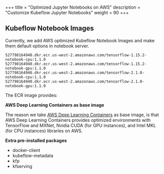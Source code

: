 +++
title = "Optimized Jupyter Notebooks on AWS"
description = "Customize Kubeflow Jupyter Notebooks"
weight = 90
+++

## Kubeflow Notebook Images

Currently, we add AWS optimized Kubeflow Notebook Images and make them default options in notebook server.

```
527798164940.dkr.ecr.us-west-2.amazonaws.com/tensorflow-1.15.2-notebook-cpu:1.1.0
527798164940.dkr.ecr.us-west-2.amazonaws.com/tensorflow-1.15.2-notebook-gpu:1.1.0
527798164940.dkr.ecr.us-west-2.amazonaws.com/tensorflow-2.1.0-notebook-cpu:1.1.0
527798164940.dkr.ecr.us-west-2.amazonaws.com/tensorflow-2.1.0-notebook-gpu:1.1.0
```

The ECR image provides:
 
**AWS Deep Learning Containers as base image**

The reason we take [AWS Deep Learning Containers](https://docs.aws.amazon.com/deep-learning-containers/latest/devguide/what-is-dlc.html) as base image, is that AWS Deep Learning Containers provides optimized environments with TensorFlow and MXNet, Nvidia CUDA (for GPU instances), and Intel MKL (for CPU instances) libraries on AWS.

**Extra pre-installed packages**
- docker-client
- kubeflow-metadata
- kfp
- kfserving
